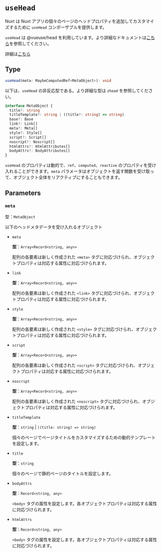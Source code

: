 # `useHead`
Nuxt は Nuxt アプリの個々のページのヘッドプロパティを追加してカスタマイズするために `useHead` コンポーザブルを提供します。

`useHead` は @vueuse/head を利用しています。より詳細なドキュメントは[こちら](https://unhead.harlanzw.com)を参照してください。

詳細は[こちら](https://nuxt.com/docs/getting-started/seo-meta)

## Type
```ts
useHead(meta: MaybeComputedRef<MetaObject>): void
```
以下は、`useHead` の非反応型である。より詳細な型は `zhead` を参照してください。

```ts
interface MetaObject {
  title?: string
  titleTemplate?: string | ((title?: string) => string)
  base?: Base
  link?: Link[]
  meta?: Meta[]
  style?: Style[]
  script?: Script[]
  noscript?: Noscript[]
  htmlAttrs?: HtmlAttributes[]
  bodyAttrs?: BodyAttributes[]
}
```
`useHead` のプロパティは動的で、`ref`、`computed`、`reactive` のプロパティを受け入れることができます。`meta` パラメータはオブジェクトを返す関数を受け取って、オブジェクト全体をリアクティブにすることもできます。

## Parameters
### `meta`
型：`MetaObject`

以下のヘッドメタデータを受け入れるオブジェクト
- `meta`
  
  **型**：`Array<Record<string, any>>`

  配列の各要素は新しく作成された `<meta>` タグに対応づけられ、オブジェクトプロパティは対応する属性に対応づけられます。
- `link`

  **型**：`Array<Record<string, any>>`

  配列の各要素は新しく作成された `<link>` タグに対応づけられ、オブジェクトプロパティは対応する属性に対応づけられます。
- `style`
  
  **型**：`Array<Record<string, any>>`

  配列の各要素は新しく作成された `<style>` タグに対応づけられ、オブジェクトプロパティは対応する属性に対応づけられます。
- `script`

  **型**：`Array<Record<string, any>>`

  配列の各要素は新しく作成された `<script>` タグに対応づけられ、オブジェクトプロパティは対応する属性に対応づけられます。
- `noscript`

  **型**：`Array<Record<string, any>>`

  配列の各要素は新しく作成された `<noscript>` タグに対応づけられ、オブジェクトプロパティは対応する属性に対応づけられます。
- `titleTemplate`

  **型**：`string` | `((title: string) => string)`

  個々のページでページタイトルをカスタマイズするための動的テンプレートを設定します。
- `title`
  
  **型**：`string`

  個々のページで静的ページのタイトルを設定します。
- `bodyAttrs`
  
  **型**：`Record<string, any>`

  `<body>` タグの属性を設定します。各オブジェクトプロパティは対応する属性に対応づけられます。
- `htmlAttrs`

  **型**：`Record<string, any>`

  `<body>` タグの属性を設定します。各オブジェクトプロパティは対応する属性に対応づけられます。
